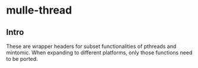 # mulle-thread

## Intro

These are wrapper headers for subset functionalities of pthreads and mintomic. 
When expanding to different platforms, only those functions need to be ported.
